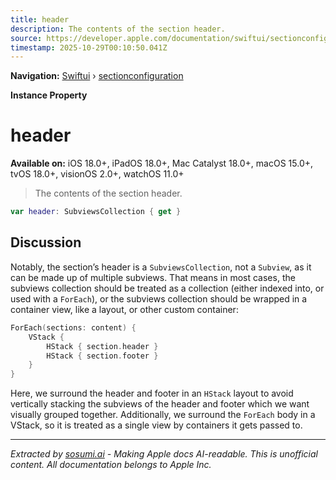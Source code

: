 ```yaml
---
title: header
description: The contents of the section header.
source: https://developer.apple.com/documentation/swiftui/sectionconfiguration/header
timestamp: 2025-10-29T00:10:50.041Z
---
```


**Navigation:** [Swiftui](/documentation/swiftui) › [sectionconfiguration](/documentation/swiftui/sectionconfiguration)

**Instance Property**

# header

**Available on:** iOS 18.0+, iPadOS 18.0+, Mac Catalyst 18.0+, macOS 15.0+, tvOS 18.0+, visionOS 2.0+, watchOS 11.0+

> The contents of the section header.

```swift
var header: SubviewsCollection { get }
```

## Discussion

Notably, the section’s header is a `SubviewsCollection`, not a `Subview`, as it can be made up of multiple subviews. That means in most cases, the subviews collection should be treated as a collection (either indexed into, or used with a `ForEach`), or the subviews collection should be wrapped in a container view, like a layout, or other custom container:

```swift
ForEach(sections: content) {
    VStack {
        HStack { section.header }
        HStack { section.footer }
    }
}
```

Here, we surround the header and footer in an `HStack` layout to avoid vertically stacking the subviews of the header and footer which we want visually grouped together. Additionally, we surround the `ForEach` body in a VStack, so it is treated as a single view by containers it gets passed to.

---

*Extracted by [sosumi.ai](https://sosumi.ai) - Making Apple docs AI-readable.*
*This is unofficial content. All documentation belongs to Apple Inc.*
